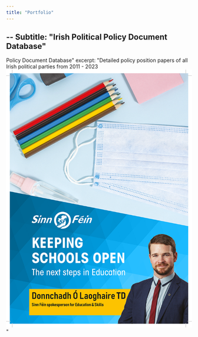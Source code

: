 ```yaml
---
title: "Portfolio"
---
```


--
Subtitle: "Irish Political Policy Document Database"
--
Policy Document Database"
excerpt: "Detailed policy position papers of all Irish political parties from 2011 - 2023<br/><img src='/images/Keeping_Schools_Open_Policy_Document-3.png'>"
